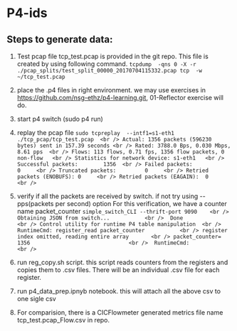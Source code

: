# P4-ids

Steps to generate data:
-----------------------
  1.  Test pcap file tcp_test.pcap is provided in the git repo. 
      This file is created by using following command.
      ``tcpdump  -qns 0 -X -r ./pcap_splits/test_split_00000_20170704115332.pcap tcp  -w ~/tcp_test.pcap``
  
  2.  place the .p4 files in right environment. we may use exercises in https://github.com/nsg-ethz/p4-learning.git, 01-Reflector exercise will do.
  
  3.  start p4 switch (sudo p4 run)
  
  4.  replay the pcap file
		``
          sudo tcpreplay  --intf1=s1-eth1  ./tcp_pcap/tcp_test.pcap  <br />
          Actual: 1356 packets (596230 bytes) sent in 157.39 seconds <br />
          Rated: 3788.0 Bps, 0.030 Mbps, 8.61 pps  <br />
          Flows: 113 flows, 0.71 fps, 1356 flow packets, 0 non-flow   <br />
          Statistics for network device: s1-eth1   <br />
                  Successful packets:        1356  <br />
                  Failed packets:            0     <br />
                  Truncated packets:         0     <br />
                  Retried packets (ENOBUFS): 0     <br />
                  Retried packets (EAGAIN):  0     <br />
         ``       
  5. verify if all the packets are received by switch. if not try using --pps(packets per second) option 
     For this verification, we have a counter name packet_counter
		``
            simple_switch_CLI --thrift-port 9090    <br />
            Obtaining JSON from switch...           <br /> 
            Done  									<br />
            Control utility for runtime P4 table manipulation  <br /> 
            RuntimeCmd: register_read packet_counter           <br />
            register index omitted, reading entire array       <br />
            packet_counter= 1356 							   <br /> 
            RuntimeCmd:  									   <br />
		`` 
  6. run reg_copy.sh script. this script reads counters from the registers and copies them to .csv files. There will be an individual .csv file for each register.

  7. run p4_data_prep.ipnyb notebook. this will attach all the above csv to one sigle csv
  8. For comparision, there is a CICFlowmeter generated metrics file name tcp_test.pcap_Flow.csv in repo.

